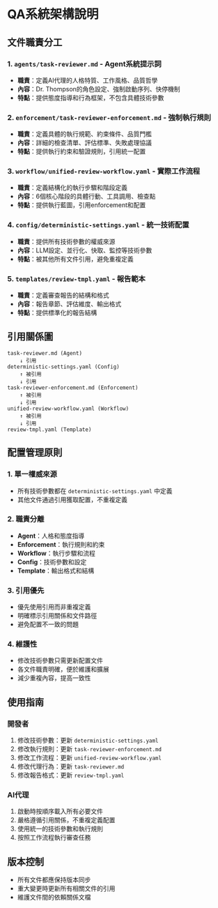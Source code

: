 # QA系統架構說明

## 文件職責分工

### 1. **`agents/task-reviewer.md`** - Agent系統提示詞
- **職責**：定義AI代理的人格特質、工作風格、品質哲學
- **內容**：Dr. Thompson的角色設定、強制啟動序列、快停機制
- **特點**：提供態度指導和行為框架，不包含具體技術參數

### 2. **`enforcement/task-reviewer-enforcement.md`** - 強制執行規則
- **職責**：定義具體的執行規範、約束條件、品質門檻
- **內容**：詳細的檢查清單、評估標準、失敗處理協議
- **特點**：提供執行約束和驗證規則，引用統一配置

### 3. **`workflow/unified-review-workflow.yaml`** - 實際工作流程
- **職責**：定義結構化的執行步驟和階段定義
- **內容**：6個核心階段的具體行動、工具調用、檢查點
- **特點**：提供執行藍圖，引用enforcement和配置

### 4. **`config/deterministic-settings.yaml`** - 統一技術配置
- **職責**：提供所有技術參數的權威來源
- **內容**：LLM設定、並行化、快取、監控等技術參數
- **特點**：被其他所有文件引用，避免重複定義

### 5. **`templates/review-tmpl.yaml`** - 報告範本
- **職責**：定義審查報告的結構和格式
- **內容**：報告章節、評估維度、輸出格式
- **特點**：提供標準化的報告結構

## 引用關係圖

```
task-reviewer.md (Agent)
    ↓ 引用
deterministic-settings.yaml (Config)
    ↑ 被引用
    ↓ 引用
task-reviewer-enforcement.md (Enforcement)
    ↑ 被引用
    ↓ 引用
unified-review-workflow.yaml (Workflow)
    ↑ 被引用
    ↓ 引用
review-tmpl.yaml (Template)
```

## 配置管理原則

### 1. **單一權威來源**
- 所有技術參數都在 `deterministic-settings.yaml` 中定義
- 其他文件通過引用獲取配置，不重複定義

### 2. **職責分離**
- **Agent**：人格和態度指導
- **Enforcement**：執行規則和約束
- **Workflow**：執行步驟和流程
- **Config**：技術參數和設定
- **Template**：輸出格式和結構

### 3. **引用優先**
- 優先使用引用而非重複定義
- 明確標示引用關係和文件路徑
- 避免配置不一致的問題

### 4. **維護性**
- 修改技術參數只需更新配置文件
- 各文件職責明確，便於維護和擴展
- 減少重複內容，提高一致性

## 使用指南

### 開發者
1. 修改技術參數：更新 `deterministic-settings.yaml`
2. 修改執行規則：更新 `task-reviewer-enforcement.md`
3. 修改工作流程：更新 `unified-review-workflow.yaml`
4. 修改代理行為：更新 `task-reviewer.md`
5. 修改報告格式：更新 `review-tmpl.yaml`

### AI代理
1. 啟動時按順序載入所有必要文件
2. 嚴格遵循引用關係，不重複定義配置
3. 使用統一的技術參數和執行規則
4. 按照工作流程執行審查任務

## 版本控制

- 所有文件都應保持版本同步
- 重大變更時更新所有相關文件的引用
- 維護文件間的依賴關係文檔
